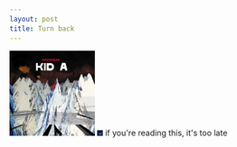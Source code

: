 ```yaml
---
layout: post
title: Turn back
---
```


<img src="images/kid_a.jpg" alt="drawing" width="30%"/>

<img src="images/sigurros.jpg" alt="drawing" width="2%"/>
if you're reading this, it's too late
